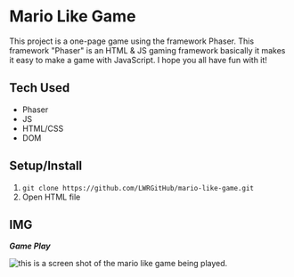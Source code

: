 # Mario Like Game
This project is a one-page game using the framework Phaser. This framework "Phaser" is an HTML & JS gaming framework basically it makes it easy to make a game with JavaScript. I hope you all have fun with it!


## Tech Used
- Phaser
- JS
- HTML/CSS
- DOM


## Setup/Install
1. `git clone https://github.com/LWRGitHub/mario-like-game.git`
2. Open HTML file


## IMG

***Game Play***

<img src="https://raw.githubusercontent.com/LWRGitHub/mario-like-game/main/game-play.png" alt="this is a screen shot of the mario like game being played.">